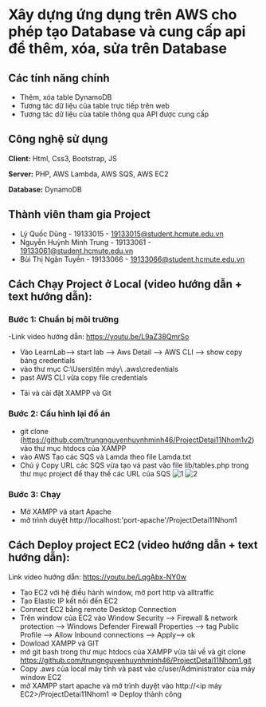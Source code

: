 
# Xây dựng ứng dụng trên AWS cho phép tạo Database và cung cấp api để thêm, xóa, sửa trên Database

## Các tính năng chính

- Thêm, xóa table DynamoDB
- Tương tác dữ liệu của table trực tiếp trên web
- Tương tác dữ liệu của table thông qua API được cung cấp


## Công nghệ sử dụng 

**Client:** Html, Css3, Bootstrap, JS

**Server:** PHP, AWS Lambda, AWS SQS, AWS EC2

**Database:** DynamoDB


## Thành viên tham gia Project

- Lý Quốc Dũng - 19133015 - 19133015@student.hcmute.edu.vn
- Nguyễn Huỳnh Minh Trung - 19133061 - 19133061@student.hcmute.edu.vn
- Bùi Thị Ngân Tuyền - 19133066 - 19133066@student.hcmute.edu.vn


## Cách Chạy Project ở Local (video hướng dẫn + text hướng dẫn):
### Bước 1: Chuẩn bị môi trường
-Link video hướng dẫn: https://youtu.be/L9aZ38QmrSo
+ Vào LearnLab--> start lab --> Aws Detail -->   AWS CLI --> show  copy bảng credentials
+ vào thư mục C:\Users\tên máy\ .aws\credentials
+ past AWS CLI vừa copy file credentials 
- Tải và cài đặt XAMPP và Git
### Bước 2: Cấu hình lại đồ án
- git clone (https://github.com/trungnguyenhuynhminh46/ProjectDetai11Nhom1v2) vào thư mục htdocs của XAMPP 
- vào AWS Tạo các SQS và Lamda theo file Lamda.txt
- Chú ý Copy URL các SQS vừa tạo và past vào file lib/tables.php trong thư mục project để thay thế các URL của SQS
![1](https://user-images.githubusercontent.com/58035150/169813535-2537b298-7833-43ae-b5c9-2c3f3c63286d.png)
![2](https://user-images.githubusercontent.com/58035150/169813546-af0d0959-1bc5-4c0c-ac72-5d04bd3c4cb5.png)
### Bước 3: Chạy
- Mở XAMPP và start Apache
- mở trình duyệt http://localhost:'port-apache'/ProjectDetai11Nhom1

## Cách Deploy project EC2 (video hướng dẫn + text hướng dẫn):
Link video hướng dẫn: https://youtu.be/LqgAbx-NY0w
- Tạo EC2 với hệ điều hành window, mở port http và alltraffic
- Tạo Elastic IP kết nối đến EC2
- Connect EC2 bằng remote Desktop Connection
- Trên window của EC2 vào Window Security --> Firewall & network protection --> Windows Defender Firewall Properties --> tag Public Profile --> Allow Inbound connections --> Apply--> ok
- Dowload XAMPP và GIT
- mở git bash trong thư mục htdocs của XAMPP vừa tải về và git clone https://github.com/trungnguyenhuynhminh46/ProjectDetai11Nhom1.git
- Copy .aws của local máy tính và past vào c/user/Administrator của máy window EC2
- mở XAMPP start apache và mở trình duyệt vào http://<ip máy EC2>/ProjectDetai11Nhom1
=> Deploy thành công
